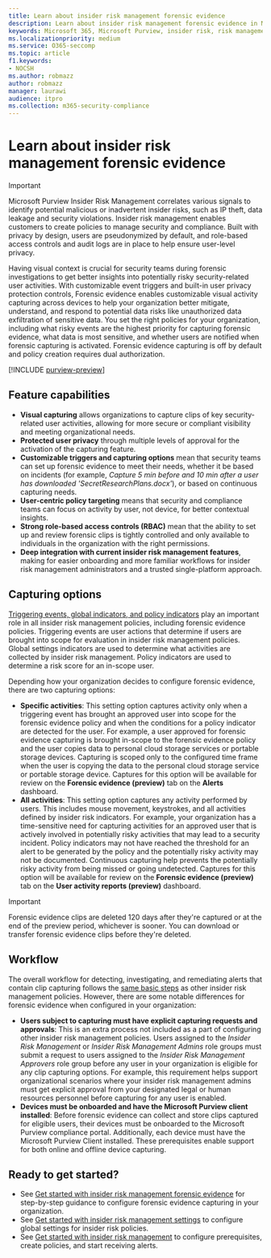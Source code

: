 ```yaml
---
title: Learn about insider risk management forensic evidence
description: Learn about insider risk management forensic evidence in Microsoft Purview. Forensic evidence is an investigative tool for viewing captured user activity to help determine whether the user's actions pose a risk and may lead to a security incident.
keywords: Microsoft 365, Microsoft Purview, insider risk, risk management, compliance
ms.localizationpriority: medium
ms.service: O365-seccomp
ms.topic: article
f1.keywords:
- NOCSH
ms.author: robmazz
author: robmazz
manager: laurawi
audience: itpro
ms.collection: m365-security-compliance
---
```


# Learn about insider risk management forensic evidence

>[!IMPORTANT]
>Microsoft Purview Insider Risk Management correlates various signals to identify potential malicious or inadvertent insider risks, such as IP theft, data leakage and security violations. Insider risk management enables customers to create policies to manage security and compliance. Built with privacy by design, users are pseudonymized by default, and role-based access controls and audit logs are in place to help ensure user-level privacy.

Having visual context is crucial for security teams during forensic investigations to get better insights into potentially risky security-related user activities. With customizable event triggers and built-in user privacy protection controls, Forensic evidence enables customizable visual activity capturing across devices to help your organization better mitigate, understand, and respond to potential data risks like unauthorized data exfiltration of sensitive data. You set the right policies for your organization, including what risky events are the highest priority for capturing forensic evidence, what data is most sensitive, and whether users are notified when forensic capturing is activated. Forensic evidence capturing is off by default and policy creation requires dual authorization.

[!INCLUDE [purview-preview](../includes/purview-preview.md)]

## Feature capabilities

- **Visual capturing** allows organizations to capture clips of key security-related user activities, allowing for more secure or compliant visibility and meeting organizational needs.
- **Protected user privacy** through multiple levels of approval for the activation of the capturing feature.
- **Customizable triggers and capturing options** mean that security teams can set up forensic evidence to meet their needs, whether it be based on incidents (for example, *Capture 5 min before and 10 min after a user has downloaded 'SecretResearchPlans.docx'*), or based on continuous capturing needs.
- **User-centric policy targeting** means that security and compliance teams can focus on activity by user, not device, for better contextual insights.
- **Strong role-based access controls (RBAC)** mean that the ability to set up and review forensic clips is tightly controlled and only available to individuals in the organization with the right permissions.
- **Deep integration with current insider risk management features**, making for easier onboarding and more familiar workflows for insider risk management administrators and a trusted single-platform approach.

## Capturing options

[Triggering events, global indicators, and policy indicators](/microsoft-365/compliance/insider-risk-management-settings#indicators) play an important role in all insider risk management policies, including forensic evidence policies. Triggering events are user actions that determine if users are brought into scope for evaluation in insider risk management policies. Global settings indicators are used to determine what activities are collected by insider risk management. Policy indicators are used to determine a risk score for an in-scope user.

Depending how your organization decides to configure forensic evidence, there are two capturing options:

- **Specific activities**: This setting option captures activity only when a triggering event has brought an approved user into scope for the forensic evidence policy and when the conditions for a policy indicator are detected for the user. For example, a user approved for forensic evidence capturing is brought in-scope to the forensic evidence policy and the user copies data to personal cloud storage services or portable storage devices. Capturing is scoped only to the configured time frame when the user is copying the data to the personal cloud storage service or portable storage device. Captures for this option will be available for review on the **Forensic evidence (preview)** tab on the **Alerts** dashboard.
- **All activities**: This setting option captures any activity performed by users. This includes mouse movement, keystrokes, and all activities defined by insider risk indicators. For example, your organization has a time-sensitive need for capturing activities for an approved user that is actively involved in potentially risky activities that may lead to a security incident. Policy indicators may not have reached the threshold for an alert to be generated by the policy and the potentially risky activity may not be documented. Continuous capturing help prevents the potentially risky activity from being missed or going undetected. Captures for this option will be available for review on the **Forensic evidence (preview)** tab on the **User activity reports (preview)** dashboard.

>[!IMPORTANT]
>Forensic evidence clips are deleted 120 days after they're captured or at the end of the preview period, whichever is sooner. You can download or transfer forensic evidence clips before they're deleted.

## Workflow

The overall workflow for detecting, investigating, and remediating alerts that contain clip capturing follows the [same basic steps](/microsoft-365/compliance/insider-risk-management#workflow) as other insider risk management policies. However, there are some notable differences for forensic evidence when configured in your organization:

- **Users subject to capturing must have explicit capturing requests and approvals**: This is an extra process not included as a part of configuring other insider risk management policies. Users assigned to the *Insider Risk Management* or *Insider Risk Management Admins* role groups must submit a request to users assigned to the *Insider Risk Management Approvers* role group before any user in your organization is eligible for any clip capturing options. For example, this requirement helps support organizational scenarios where your insider risk management admins must get explicit approval from your designated legal or human resources personnel before capturing for any user is enabled.
- **Devices must be onboarded and have the Microsoft Purview client installed**: Before forensic evidence can collect and store clips captured for eligible users, their devices must be onboarded to the Microsoft Purview compliance portal. Additionally, each device must have the Microsoft Purview Client installed. These prerequisites enable support for both online and offline device capturing.

## Ready to get started?

- See [Get started with insider risk management forensic evidence](/microsoft-365/compliance/insider-risk-management-forensic-evidence-configure) for step-by-step guidance to configure forensic evidence capturing in your organization.
- See [Get started with insider risk management settings](/microsoft-365/compliance/insider-risk-management-settings) to configure global settings for insider risk policies.
- See [Get started with insider risk management](/microsoft-365/compliance/insider-risk-management-configure) to configure prerequisites, create policies, and start receiving alerts.
